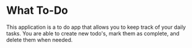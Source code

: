 # What To-Do

This application is a to do app that allows you to keep track of your daily tasks. You are able to create new todo's, mark them as complete, and delete them when needed.
